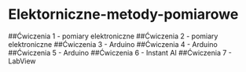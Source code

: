 # Elektorniczne-metody-pomiarowe
##Ćwiczenia 1 - pomiary elektroniczne
##Ćwiczenia 2 - pomiary elektroniczne
##Ćwiczenia 3 - Arduino
##Ćwiczenia 4 - Arduino
##Ćwiczenia 5 - Arduino
##Ćwiczenia 6 - Instant AI
##Ćwiczenia 7 - LabView

